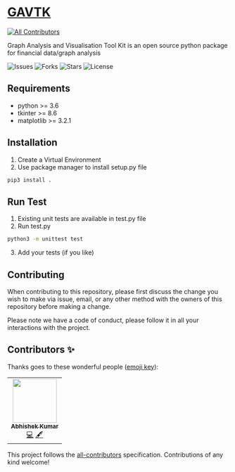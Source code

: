 # [GAVTK](https://test.pypi.org/project/gavtk/)
<!-- ALL-CONTRIBUTORS-BADGE:START - Do not remove or modify this section -->
[![All Contributors](https://img.shields.io/badge/all_contributors-1-orange.svg?style=flat-square)](#contributors-)
<!-- ALL-CONTRIBUTORS-BADGE:END -->
Graph Analysis and Visualisation Tool Kit is an open source python package for financial data/graph analysis

![Issues](https://img.shields.io/github/issues/AbhiSaphire/GAVTK?style=for-the-badge)
![Forks](https://img.shields.io/github/forks/AbhiSaphire/GAVTK?style=for-the-badge)
![Stars](https://img.shields.io/github/stars/AbhiSaphire/GAVTK?style=for-the-badge)
![License](https://img.shields.io/github/license/AbhiSaphire/GAVTK?color=blue&style=for-the-badge)

## Requirements
* python >= 3.6
* tkinter >= 8.6
* matplotlib >= 3.2.1

## Installation
1. Create a Virtual Environment
2. Use package manager to install setup.py file
```bash
pip3 install .
```

## Run Test
1. Existing unit tests are available in test.py file
2. Run test.py
```bash
python3 -m unittest test
```
3. Add your tests (if you like)

## Contributing
When contributing to this repository, please first discuss the change you wish to make via issue, email, or any other method with the owners of this repository before making a change.

Please note we have a code of conduct, please follow it in all your interactions with the project.

## Contributors ✨

Thanks goes to these wonderful people ([emoji key](https://allcontributors.org/docs/en/emoji-key)):

<!-- ALL-CONTRIBUTORS-LIST:START - Do not remove or modify this section -->
<!-- prettier-ignore-start -->
<!-- markdownlint-disable -->
<table>
  <tr>
    <td align="center"><a href="https://abhisaphire.github.io"><img src="https://avatars3.githubusercontent.com/u/43245214?v=4" width="100px;" alt=""/><br /><sub><b>Abhishek Kumar</b></sub></a><br /><a href="https://github.com/AbhiSaphire/GAVTK/commits?author=AbhiSaphire" title="Code">💻</a> <a href="#content-AbhiSaphire" title="Content">🖋</a></td>
  </tr>
</table>

<!-- markdownlint-enable -->
<!-- prettier-ignore-end -->
<!-- ALL-CONTRIBUTORS-LIST:END -->

This project follows the [all-contributors](https://github.com/all-contributors/all-contributors) specification. Contributions of any kind welcome!
